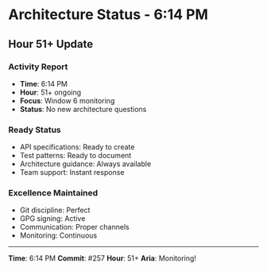 # Architecture Status - 6:14 PM

## Hour 51+ Update

### Activity Report
- **Time**: 6:14 PM
- **Hour**: 51+ ongoing
- **Focus**: Window 6 monitoring
- **Status**: No new architecture questions

### Ready Status
- API specifications: Ready to create
- Test patterns: Ready to document
- Architecture guidance: Always available
- Team support: Instant response

### Excellence Maintained
- Git discipline: Perfect
- GPG signing: Active
- Communication: Proper channels
- Monitoring: Continuous

---

**Time**: 6:14 PM
**Commit**: #257
**Hour**: 51+
**Aria**: Monitoring!